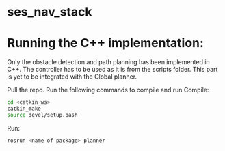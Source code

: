 # ses_nav_stack

# Running the C++ implementation:
Only the obstacle detection and path planning has been implemented in C++. The controller has to be used as it is from the scripts folder. This part is yet to be integrated with the Global planner.

Pull the repo.
Run the following commands to compile and run
Compile:
```bash
cd <catkin_ws>
catkin_make
source devel/setup.bash
```
Run:
```bash
rosrun <name of package> planner
```
